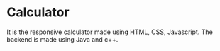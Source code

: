 # Calculator
It is the responsive calculator made using HTML, CSS, Javascript. The backend is made using Java and c++.
